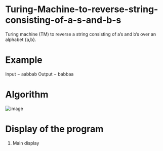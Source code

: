 # Turing-Machine-to-reverse-string-consisting-of-a-s-and-b-s
Turing machine (TM) to reverse a string consisting of a’s and b’s over an alphabet {a,b}.

# Example

Input − aabbab
Output − babbaa

# Algorithm
![image](https://github.com/user-attachments/assets/811f526b-4b78-4dc4-a156-6b8001f6332b)

# Display of the program

1. Main display
